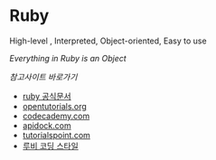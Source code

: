 # Ruby

High-level , Interpreted, Object-oriented, Easy to use

*Everything in Ruby is an Object*

*참고사이트 바로가기*
* [ruby 공식문서](https://www.ruby-lang.org/ko/documentation/)
* [opentutorials.org](https://opentutorials.org/module/11)
* [codecademy.com](https://www.codecademy.com/learn/ruby)
* [apidock.com](http://apidock.com/ruby)
* [tutorialspoint.com](https://www.tutorialspoint.com/ruby/)
* [루비 코딩 스타일](https://github.com/dalzony/ruby-style-guide/blob/master/README-koKR.md#%EC%86%8C%EC%8A%A4-%EC%BD%94%EB%93%9C-%EB%A0%88%EC%9D%B4%EC%95%84%EC%9B%83)
